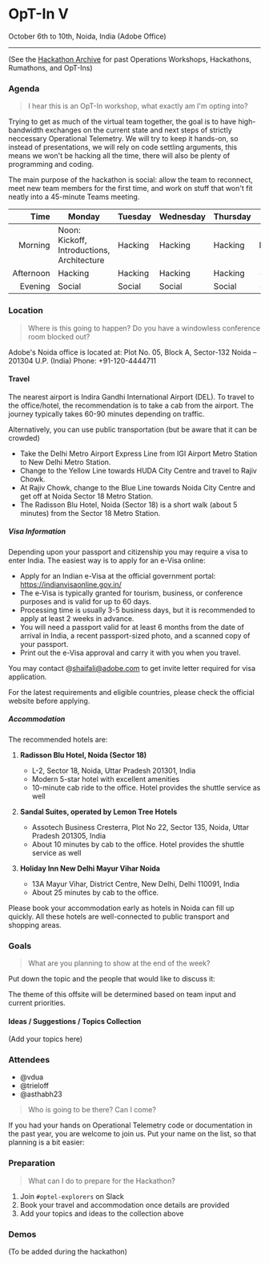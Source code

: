 # OpT-In V

October 6th to 10th, Noida, India (Adobe Office)

---

(See the [Hackathon Archive](./README.md) for past Operations Workshops, Hackathons, Rumathons, and OpT-Ins)

### Agenda

> I hear this is an OpT-In workshop, what exactly am I'm opting into?

Trying to get as much of the virtual team together, the goal is to have high-bandwidth exchanges on the current state and next steps of strictly neccessary Operational Telemetry. We will try to keep it hands-on, so instead of presentations, we will rely on code settling arguments, this means we won't be hacking all the time, there will also be plenty of programming and coding.

The main purpose of the hackathon is social: allow the team to reconnect, meet new team members for the first time, and work on stuff that won't fit neatly into a 45-minute Teams meeting.

|      Time | Monday                                                 | Tuesday | Wednesday | Thursday | Friday  |
| --------: | ------------------------------------------------------ | ------- | --------- | -------- | ------- |
|   Morning | Noon: Kickoff, Introductions, Architecture             | Hacking | Hacking   | Hacking  | Demos   |
| Afternoon | Hacking                                                | Hacking | Hacking   | Hacking  | -       |
|   Evening | Social                                                 | Social  | Social    | Social   | -       |

### Location

> Where is this going to happen? Do you have a windowless conference room blocked out?

Adobe's Noida office is located at:
Plot No. 05, Block A, Sector-132
Noida – 201304
U.P. (India)
Phone: +91-120-4444711

#### Travel

The nearest airport is Indira Gandhi International Airport (DEL). To travel to the office/hotel, the recommendation is to take a cab from the airport. The journey typically takes 60-90 minutes depending on traffic.

Alternatively, you can use public transportation (but be aware that it can be crowded)

- Take the Delhi Metro Airport Express Line from IGI Airport Metro Station to New Delhi Metro Station.
- Change to the Yellow Line towards HUDA City Centre and travel to Rajiv Chowk.
- At Rajiv Chowk, change to the Blue Line towards Noida City Centre and get off at Noida Sector 18 Metro Station.
- The Radisson Blu Hotel, Noida (Sector 18) is a short walk (about 5 minutes) from the Sector 18 Metro Station.

##### Visa Information

Depending upon your passport and citizenship you may require a visa to enter India. The easiest way is to apply for an e-Visa online:

- Apply for an Indian e-Visa at the official government portal: https://indianvisaonline.gov.in/
- The e-Visa is typically granted for tourism, business, or conference purposes and is valid for up to 60 days.
- Processing time is usually 3-5 business days, but it is recommended to apply at least 2 weeks in advance.
- You will need a passport valid for at least 6 months from the date of arrival in India, a recent passport-sized photo, and a scanned copy of your passport.
- Print out the e-Visa approval and carry it with you when you travel.

You may contact @shaifali@adobe.com to get invite letter required for visa application.

For the latest requirements and eligible countries, please check the official website before applying.

##### Accommodation

The recommended hotels are:

1. **Radisson Blu Hotel, Noida (Sector 18)**
   - L-2, Sector 18, Noida, Uttar Pradesh 201301, India
   - Modern 5-star hotel with excellent amenities
   - 10-minute cab ride to the office. Hotel provides the shuttle service as well

2. **Sandal Suites, operated by Lemon Tree Hotels**
   - Assotech Business Cresterra, Plot No 22, Sector 135, Noida, Uttar Pradesh 201305, India
   - About 10 minutes by cab to the office. Hotel provides the shuttle service as well

3. **Holiday Inn New Delhi Mayur Vihar Noida**
   - 13A Mayur Vihar, District Centre, New Delhi, Delhi 110091, India
   - About 25 minutes by cab to the office.

Please book your accommodation early as hotels in Noida can fill up quickly. All these hotels are well-connected to public transport and shopping areas.

### Goals

> What are you planning to show at the end of the week?

Put down the topic and the people that would like to discuss it:

The theme of this offsite will be determined based on team input and current priorities.

#### Ideas / Suggestions / Topics Collection

(Add your topics here)

### Attendees

- @vdua
- @trieloff
- @asthabh23

> Who is going to be there? Can I come?

If you had your hands on Operational Telemetry code or documentation in the past year, you are welcome to join us. Put your name on the list, so that planning is a bit easier:

### Preparation

> What can I do to prepare for the Hackathon?

1. Join `#optel-explorers` on Slack
2. Book your travel and accommodation once details are provided
3. Add your topics and ideas to the collection above

### Demos

(To be added during the hackathon)
